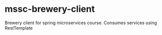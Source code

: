 # mssc-brewery-client
Brewery client for spring microservices course. Consumes services using RestTemplate
